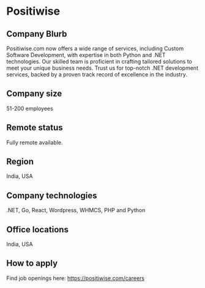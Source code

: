 # Positiwise

## Company Blurb
Positiwise.com now offers a wide range of services, including Custom Software Development, with expertise in both Python and .NET technologies. Our skilled team is proficient in crafting tailored solutions to meet your unique business needs. Trust us for top-notch .NET development services, backed by a proven track record of excellence in the industry.


## Company size
51-200 employees

## Remote status
Fully remote available.

## Region
India, USA

## Company technologies
.NET, Go, React, Wordpress, WHMCS, PHP and Python

## Office locations
India, USA

## How to apply
Find job openings here: https://positiwise.com/careers
